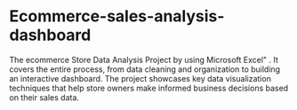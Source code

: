 # Ecommerce-sales-analysis-dashboard
The ecommerce Store Data Analysis Project  by  using Microsoft Excel" . It covers the entire process, from data cleaning and organization to building an interactive dashboard. The project showcases key data visualization techniques that help store owners make informed business decisions based on their sales data.
